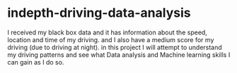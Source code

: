 # indepth-driving-data-analysis
I received my black box data and it has information about the speed, location and time of my driving. and I also have a medium score for my driving (due to driving at night). in this project I will attempt to understand my driving patterns and see what Data analysis and Machine learning skills I can gain as I do so.
